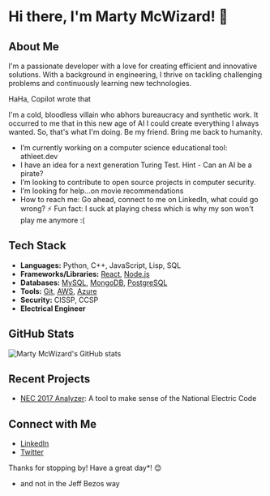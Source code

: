 # Hi there, I'm Marty McWizard! 👋

## About Me

I'm a passionate developer with a love for creating efficient and innovative solutions. With a background in engineering, I thrive on tackling challenging problems and continuously learning new technologies.

HaHa, Copilot wrote that

I'm a cold, bloodless villain who abhors bureaucracy and synthetic work. It occurred to me that in this new age of AI I could create everything I always wanted. So, that's what I'm doing. Be my friend. Bring me back to humanity.

-  I’m currently working on a computer science educational tool: athleet.dev
-  I have an idea for a next generation Turing Test. Hint - Can an AI be a pirate?
-  I’m looking to contribute to open source projects in computer security.
-  I’m looking for help...on movie recommendations
-  How to reach me: Go ahead, connect to me on LinkedIn, what could go wrong?
⚡  Fun fact: I suck at playing chess which is why my son won't play me anymore :(

## Tech Stack

- **Languages:** Python, C++, JavaScript, Lisp, SQL
- **Frameworks/Libraries:** [React](https://reactjs.org/), [Node.js](https://nodejs.org/)
- **Databases:** [MySQL](https://www.mysql.com/), [MongoDB](https://www.mongodb.com/), [PostgreSQL](https://www.postgresql.org/)
- **Tools:** [Git](https://git-scm.com/), [AWS](https://aws.amazon.com/), [Azure](https://azure.microsoft.com/)
- **Security:** CISSP, CCSP
- **Electrical Engineer**

## GitHub Stats

![Marty McWizard's GitHub stats](https://github-readme-stats.vercel.app/api?username=martymcwizard&show_icons=true&theme=radical)

## Recent Projects

- [NEC 2017 Analyzer](https://github.com/martymcwizard/nec2017-analyzer): A tool to make sense of the National Electric Code

## Connect with Me

- [LinkedIn](https://linkedin.com/in/martymcenroe)
- [Twitter](https://twitter.com/oh-i-was-just-kidding)

Thanks for stopping by! Have a great day*! 😊

* and not in the Jeff Bezos way
